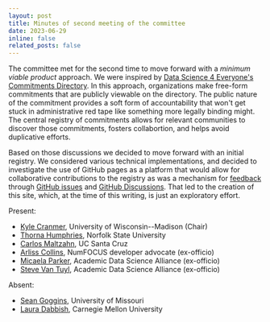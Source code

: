 ```yaml
---
layout: post
title: Minutes of second meeting of the committee
date: 2023-06-29
inline: false
related_posts: false
---
```


The committee met for the second time to move forward with a *minimum viable product* approach. We were inspired by  [Data Science 4 Everyone's Commitments Directory](https://www.datascience4everyone.org/commitments-directory). In this approach, organizations make free-form commitments that are publicly viewable on the directory. The public nature of the commitment provides a soft form of accountability that won't get stuck in administrative red tape like something more legally binding might. The central registry of commitments allows for relevant communities to discover those commitments, fosters collabortion, and helps avoid duplicative efforts. 

Based on those discussions we decided to move forward with an initial registry. We considered various technical implementations, and decided to investigate the use of GitHub pages as a platform that would allow for collaborative contributions to the registry as was a mechanism for [feedback](/open-source-pledge/feedback/) through  [GitHub issues](https://github.com/cranmer/open-source-pledge/issues) and 
[GitHub Discussions](https://github.com/cranmer/open-source-pledge/discussions/). That led to the creation of this site, which, at the time of this writing, is just an exploratory effort. 
 

Present:
 * [Kyle Cranmer](https://datascience.wisc.edu/kyle-cranmer/), University of Wisconsin--Madison (Chair)
 * [Thorna Humphries](https://www.nsu.edu/Academics/Faculty-and-Academic-Divisions/Schools-and-Colleges/College-of-Science-Engineering-and-Technology/Departments/Computer-Science/Faculty-and-Staff/Thorna-Humphries), Norfolk State University
 * [Carlos Maltzahn](https://users.soe.ucsc.edu/~carlosm/dev/),  UC Santa Cruz
 * [Arliss Collins](https://numfocus.org/blog/numfocus-hires-open-source-developer-advocate), NumFOCUS developer advocate (ex-officio)
 * [Micaela Parker](https://academicdatascience.org/data-science/about/), Academic Data Science Alliance (ex-officio)
 * [Steve Van Tuyl](https://academicdatascience.org/data-science/about/), Academic Data Science Alliance (ex-officio)

Absent:
 * [Sean Goggins](https://www.seangoggins.net), University of Missouri
 * [Laura Dabbish](https://hcii.cmu.edu/people/laura-dabbish), Carnegie Mellon University
 
 
